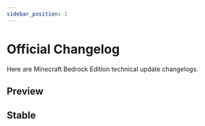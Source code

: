```yaml
---
sidebar_position: 1
---
```


# Official Changelog

Here are Minecraft Bedrock Edition technical update changelogs.

## Preview


## Stable